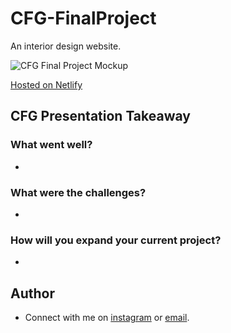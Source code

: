 # CFG-FinalProject

 An interior design website.
 
![CFG Final Project Mockup](https://user-images.githubusercontent.com/115661621/208087237-e72cae11-09d5-4bd8-9e44-58baf6d266be.png)

[Hosted on Netlify](https://cassandrahaglund-finalproject.netlify.app/index.html)
    
## CFG Presentation Takeaway

### What went well?

-

### What were the challenges?

-

### How will you expand your current project?

-

## Author

- Connect with me on [instagram](https://www.instagram.com/codeswithcass) or [email](mailto:codeswithcass@gmail.com).
